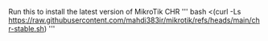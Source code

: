 Run this to install the latest version of MikroTik CHR
'''
bash <(curl -Ls https://raw.githubusercontent.com/mahdi383ir/mikrotik/refs/heads/main/chr-stable.sh)
'''
